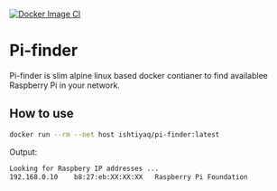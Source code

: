 [![Docker Image CI](https://github.com/ishtiyaq/pi-finder/actions/workflows/main.yml/badge.svg)](https://github.com/ishtiyaq/pi-finder/actions/workflows/main.yml)

# Pi-finder

Pi-finder is slim alpine linux based docker contianer to find availablee Raspberry Pi in your network.

## How to use

```bash
docker run --rm --net host ishtiyaq/pi-finder:latest
```

Output:

```bash
Looking for Raspbery IP addresses ...
192.168.0.10	b8:27:eb:XX:XX:XX	Raspberry Pi Foundation
```
